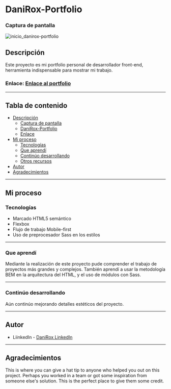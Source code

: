 # **DaniRox-Portfolio**

### Captura de pantalla
![inicio_danirox-portfolio](https://user-images.githubusercontent.com/108234679/252532204-56f2f31c-c3fe-4080-b484-f5b941277cd9.png)

## Descripción

Este proyecto es mi portfolio personal de desarrollador front-end, herramienta indispensable para mostrar mi trabajo.


### Enlace: [Enlace al portfolio]([https://your-solution-url.com](https://danirox.github.io/DaniRox-Portfolio/))


***

## Tabla de contenido

- [Descripción](#descripción)
  - [Captura de pantalla](#captura-de-pantalla)
  - [DaniRox-Portfolio](#DaniRox-Portfolio)
  - [Enlace](#enlace)
- [Mi proceso](#mi-proceso)
  - [Tecnologías](#tecnologías)
  - [Que aprendí](#que-aprendí)
  - [Continúo desarrollando](#continúo-desarrollando)
  - [Otros recursos](#otros-recursos)
- [Autor](#autor)
- [Agradecimientos](#agradecimientos)


***

## Mi proceso

### Tecnologías

- Marcado HTML5 semántico
- Flexbox
- Flujo de trabajo Mobile-first
- Uso de preprocesador Sass en los estilos


***

### Que aprendí

Mediante la realización de este proyecto pude comprender el trabajo de proyectos más grandes y complejos. También aprendí a usar la metodología BEM en la arquitectura del HTML, y el uso de módulos con Sass.


***

### Continúo desarrollando

Aún continúo mejorando detalles estéticos del proyecto.


***

## Autor

- LiinkedIn - [DaniRox LinkedIn](https://www.linkedin.com/in/daniroxescobar/)


***

## Agradecimientos

This is where you can give a hat tip to anyone who helped you out on this project. Perhaps you worked in a team or got some inspiration from someone else's solution. This is the perfect place to give them some credit.

